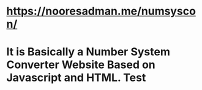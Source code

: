 # https://nooresadman.me/numsyscon/
# It is Basically a Number System Converter Website Based on Javascript and HTML. Test
